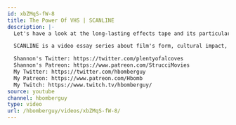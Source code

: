 ```yaml
---
id: xbZMqS-fW-8
title: The Power Of VHS | SCANLINE
description: |-
  Let's have a look at the long-lasting effects tape and its particular properties had on movie language and the cultural landscape of film!

  SCANLINE is a video essay series about film's form, cultural impact, and philosophy, written and edited by Harris Bomberguy and Shannon Strucci.

  Shannon's Twitter: https://twitter.com/plentyofalcoves
  Shannon's Patreon: https://www.patreon.com/StrucciMovies
  My Twitter: https://twitter.com/hbomberguy
  My Patreon: https://www.patreon.com/Hbomb
  My Twitch: https://www.twitch.tv/hbomberguy/
source: youtube
channel: hbomberguy
type: video
url: /hbomberguy/videos/xbZMqS-fW-8/
---
```

